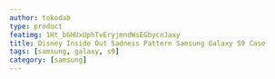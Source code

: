 ```yaml
---
author: tokodab
type: product
featimg: 1Ht_bGHUxUphTvEryjmndWsEGbycnJaxy
title: Disney Inside Out Sadness Pattern Samsung Galaxy S9 Case
tags: [samsung, galaxy, s9]
category: [samsung]
---
```

